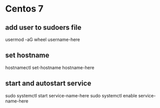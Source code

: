 # Centos 7

## add user to sudoers file
usermod -aG wheel username-here
## set hostname
hostnamectl set-hostname hostname-here
## start and autostart service
sudo systemctl start service-name-here
sudo systemctl enable service-name-here
